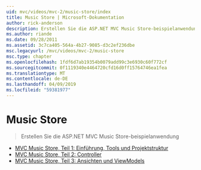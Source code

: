 ```yaml
---
uid: mvc/videos/mvc-2/music-store/index
title: Music Store | Microsoft-Dokumentation
author: rick-anderson
description: Erstellen Sie die ASP.NET MVC Music Store-beispielanwendung
ms.author: riande
ms.date: 09/28/2011
ms.assetid: 3c7ca405-564a-4b27-9085-d3c2ef236dbe
msc.legacyurl: /mvc/videos/mvc-2/music-store
msc.type: chapter
ms.openlocfilehash: 1fdf6d7ab19354b0079add99c3e6930c60f772cf
ms.sourcegitcommit: 0f1119340e4464720cfd16d0ff15764746ea1fea
ms.translationtype: MT
ms.contentlocale: de-DE
ms.lasthandoff: 04/09/2019
ms.locfileid: "59381977"
---
```

# <a name="music-store"></a>Music Store

> Erstellen Sie die ASP.NET MVC Music Store-beispielanwendung


- [MVC Music Store, Teil 1: Einführung, Tools und Projektstruktur](mvc-music-store-part-1-intro-tools-and-project-structure.md)
- [MVC Music Store, Teil 2: Controller](mvc-music-store-part-2-controllers.md)
- [MVC Music Store, Teil 3: Ansichten und ViewModels](mvc-music-store-part-3-views-and-viewmodels.md)

